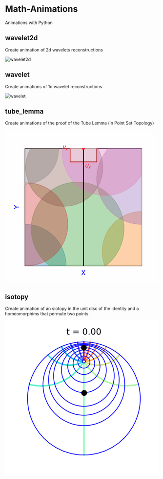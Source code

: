 # Math-Animations
Animations with Python 

## wavelet2d
Create animation of 2d wavelets reconstructions

![wavelet2d](https://github.com/SmaniaD/Math-Animations/blob/main/wavelet2d/wavelet2d.gif)

## wavelet
Create animations of 1d wavelet reconstructions

![wavelet](https://github.com/SmaniaD/Math-Animations/blob/main/wavelet/wavelet.gif)


## tube_lemma
Create animations of the proof of the Tube Lemma (in Point Set Topology)

![tube lemma](https://github.com/SmaniaD/Math-Animations/blob/main/tube_lemma/tube_lemma.gif)

## isotopy
Create animation of an siotopy in the unit disc of the identity and a homeomorphims that permute two points

![isotopy](https://github.com/SmaniaD/Math-Animations/blob/main/isotopy/isotopy_on_disc.gif)





